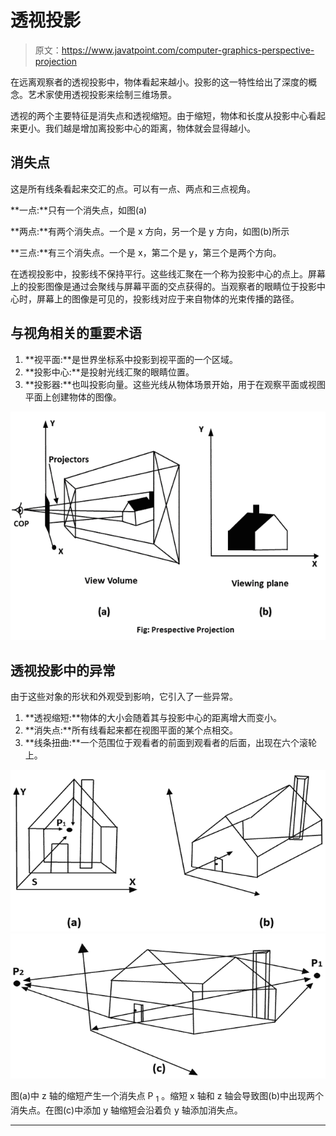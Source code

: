 # 透视投影

> 原文：<https://www.javatpoint.com/computer-graphics-perspective-projection>

在远离观察者的透视投影中，物体看起来越小。投影的这一特性给出了深度的概念。艺术家使用透视投影来绘制三维场景。

透视的两个主要特征是消失点和透视缩短。由于缩短，物体和长度从投影中心看起来更小。我们越是增加离投影中心的距离，物体就会显得越小。

## 消失点

这是所有线条看起来交汇的点。可以有一点、两点和三点视角。

**一点:**只有一个消失点，如图(a)

**两点:**有两个消失点。一个是 x 方向，另一个是 y 方向，如图(b)所示

**三点:**有三个消失点。一个是 x，第二个是 y，第三个是两个方向。

在透视投影中，投影线不保持平行。这些线汇聚在一个称为投影中心的点上。屏幕上的投影图像是通过会聚线与屏幕平面的交点获得的。当观察者的眼睛位于投影中心时，屏幕上的图像是可见的，投影线对应于来自物体的光束传播的路径。

## 与视角相关的重要术语

1.  **视平面:**是世界坐标系中投影到视平面的一个区域。
2.  **投影中心:**是投射光线汇聚的眼睛位置。
3.  **投影器:**也叫投影向量。这些光线从物体场景开始，用于在观察平面或视图平面上创建物体的图像。

![Perspective Projection](img/9b59bcda393d6ee68ec21b09f79b2a1e.png)

## 透视投影中的异常

由于这些对象的形状和外观受到影响，它引入了一些异常。

1.  **透视缩短:**物体的大小会随着其与投影中心的距离增大而变小。
2.  **消失点:**所有线看起来都在视图平面的某个点相交。
3.  **线条扭曲:**一个范围位于观看者的前面到观看者的后面，出现在六个滚轮上。

![Perspective Projection](img/61ac5d334414ef13a915642d75f2a5bc.png)
![Perspective Projection](img/1c990d32f86ea58e8d4a9cf8fb3844cc.png)

图(a)中 z 轴的缩短产生一个消失点 P <sub>1</sub> 。缩短 x 轴和 z 轴会导致图(b)中出现两个消失点。在图(c)中添加 y 轴缩短会沿着负 y 轴添加消失点。

* * *